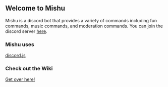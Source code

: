 ## Welcome to Mishu

Mishu is a discord bot that provides a variety of commands including fun commands, music commands, and moderation commands. You can join the discord server [here](https://discord.gg/cmq8E4k).

### Mishu uses

[discord.js](https://discord.js.org/#)

### Check out the Wiki
[Get over here!](https://github.com/nates15/Mishu/wiki/Commands)
